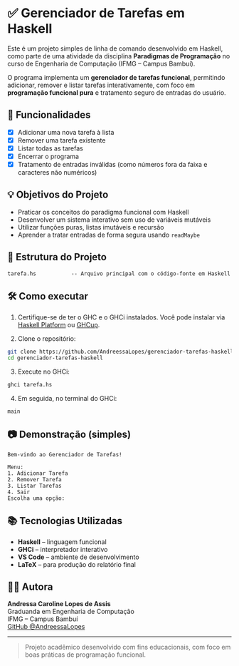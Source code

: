 # ✅ Gerenciador de Tarefas em Haskell

Este é um projeto simples de linha de comando desenvolvido em Haskell, como parte de uma atividade da disciplina **Paradigmas de Programação** no curso de Engenharia de Computação (IFMG – Campus Bambuí).

O programa implementa um **gerenciador de tarefas funcional**, permitindo adicionar, remover e listar tarefas interativamente, com foco em **programação funcional pura** e tratamento seguro de entradas do usuário.

## 🚀 Funcionalidades

- [x] Adicionar uma nova tarefa à lista
- [x] Remover uma tarefa existente
- [x] Listar todas as tarefas
- [x] Encerrar o programa
- [x] Tratamento de entradas inválidas (como números fora da faixa e caracteres não numéricos)

## 💡 Objetivos do Projeto

- Praticar os conceitos do paradigma funcional com Haskell
- Desenvolver um sistema interativo sem uso de variáveis mutáveis
- Utilizar funções puras, listas imutáveis e recursão
- Aprender a tratar entradas de forma segura usando `readMaybe`

## 📁 Estrutura do Projeto

```
tarefa.hs           -- Arquivo principal com o código-fonte em Haskell
```

## 🛠️ Como executar

1. Certifique-se de ter o GHC e o GHCi instalados. Você pode instalar via [Haskell Platform](https://www.haskell.org/platform/) ou [GHCup](https://www.haskell.org/ghcup/).

2. Clone o repositório:
```bash
git clone https://github.com/AndreessaLopes/gerenciador-tarefas-haskell.git
cd gerenciador-tarefas-haskell
```

3. Execute no GHCi:
```bash
ghci tarefa.hs
```

4. Em seguida, no terminal do GHCi:
```haskell
main
```

## 📷 Demonstração (simples)

```
Bem-vindo ao Gerenciador de Tarefas!

Menu:
1. Adicionar Tarefa
2. Remover Tarefa
3. Listar Tarefas
4. Sair
Escolha uma opção:
```

## 📚 Tecnologias Utilizadas

- **Haskell** – linguagem funcional
- **GHCi** – interpretador interativo
- **VS Code** – ambiente de desenvolvimento
- **LaTeX** – para produção do relatório final

## 👩‍💻 Autora

**Andressa Caroline Lopes de Assis**  
Graduanda em Engenharia de Computação  
IFMG – Campus Bambuí  
[GitHub @AndreessaLopes](https://github.com/AndreessaLopes)

---

> Projeto acadêmico desenvolvido com fins educacionais, com foco em boas práticas de programação funcional.
